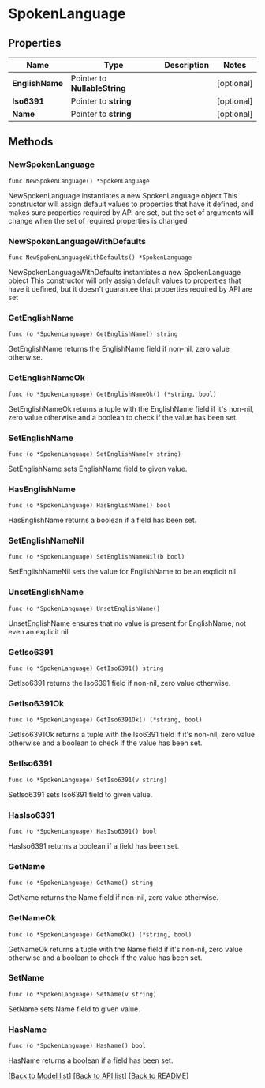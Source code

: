 # SpokenLanguage

## Properties

Name | Type | Description | Notes
------------ | ------------- | ------------- | -------------
**EnglishName** | Pointer to **NullableString** |  | [optional] 
**Iso6391** | Pointer to **string** |  | [optional] 
**Name** | Pointer to **string** |  | [optional] 

## Methods

### NewSpokenLanguage

`func NewSpokenLanguage() *SpokenLanguage`

NewSpokenLanguage instantiates a new SpokenLanguage object
This constructor will assign default values to properties that have it defined,
and makes sure properties required by API are set, but the set of arguments
will change when the set of required properties is changed

### NewSpokenLanguageWithDefaults

`func NewSpokenLanguageWithDefaults() *SpokenLanguage`

NewSpokenLanguageWithDefaults instantiates a new SpokenLanguage object
This constructor will only assign default values to properties that have it defined,
but it doesn't guarantee that properties required by API are set

### GetEnglishName

`func (o *SpokenLanguage) GetEnglishName() string`

GetEnglishName returns the EnglishName field if non-nil, zero value otherwise.

### GetEnglishNameOk

`func (o *SpokenLanguage) GetEnglishNameOk() (*string, bool)`

GetEnglishNameOk returns a tuple with the EnglishName field if it's non-nil, zero value otherwise
and a boolean to check if the value has been set.

### SetEnglishName

`func (o *SpokenLanguage) SetEnglishName(v string)`

SetEnglishName sets EnglishName field to given value.

### HasEnglishName

`func (o *SpokenLanguage) HasEnglishName() bool`

HasEnglishName returns a boolean if a field has been set.

### SetEnglishNameNil

`func (o *SpokenLanguage) SetEnglishNameNil(b bool)`

 SetEnglishNameNil sets the value for EnglishName to be an explicit nil

### UnsetEnglishName
`func (o *SpokenLanguage) UnsetEnglishName()`

UnsetEnglishName ensures that no value is present for EnglishName, not even an explicit nil
### GetIso6391

`func (o *SpokenLanguage) GetIso6391() string`

GetIso6391 returns the Iso6391 field if non-nil, zero value otherwise.

### GetIso6391Ok

`func (o *SpokenLanguage) GetIso6391Ok() (*string, bool)`

GetIso6391Ok returns a tuple with the Iso6391 field if it's non-nil, zero value otherwise
and a boolean to check if the value has been set.

### SetIso6391

`func (o *SpokenLanguage) SetIso6391(v string)`

SetIso6391 sets Iso6391 field to given value.

### HasIso6391

`func (o *SpokenLanguage) HasIso6391() bool`

HasIso6391 returns a boolean if a field has been set.

### GetName

`func (o *SpokenLanguage) GetName() string`

GetName returns the Name field if non-nil, zero value otherwise.

### GetNameOk

`func (o *SpokenLanguage) GetNameOk() (*string, bool)`

GetNameOk returns a tuple with the Name field if it's non-nil, zero value otherwise
and a boolean to check if the value has been set.

### SetName

`func (o *SpokenLanguage) SetName(v string)`

SetName sets Name field to given value.

### HasName

`func (o *SpokenLanguage) HasName() bool`

HasName returns a boolean if a field has been set.


[[Back to Model list]](../README.md#documentation-for-models) [[Back to API list]](../README.md#documentation-for-api-endpoints) [[Back to README]](../README.md)


